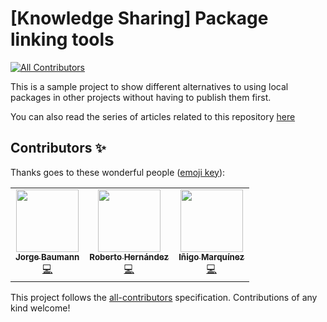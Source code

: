 # [Knowledge Sharing] Package linking tools
<!-- ALL-CONTRIBUTORS-BADGE:START - Do not remove or modify this section -->
[![All Contributors](https://img.shields.io/badge/all_contributors-3-orange.svg?style=flat-square)](#contributors-)
<!-- ALL-CONTRIBUTORS-BADGE:END -->

This is a sample project to show different alternatives to using local packages in other projects without having to publish them first.

You can also read the series of articles related to this repository [here](https://dev.to/one-beyond/different-approaches-to-testing-your-own-packages-1kdg)

## Contributors ✨

Thanks goes to these wonderful people ([emoji key](https://allcontributors.org/docs/en/emoji-key)):

<!-- ALL-CONTRIBUTORS-LIST:START - Do not remove or modify this section -->
<!-- prettier-ignore-start -->
<!-- markdownlint-disable -->
<table>
  <tr>
    <td align="center"><a href="https://gitlab.com/baumannzone"><img src="https://gitlab.com/uploads/-/system/user/avatar/242747/avatar.png?s=100" width="100px;" alt=""/><br /><sub><b>Jorge Baumann</b></sub></a><br /><a href="https://gitlab.com/guidesmiths/ks-package-linking-tools/commits/master" title="Code">💻</a></td>
    <td align="center"><a href="https://gitlab.com/robertoHeCi"><img src="https://gitlab.com/uploads/-/system/user/avatar/10903098/avatar.png?s=100" width="100px;" alt=""/><br /><sub><b>Roberto Hernández</b></sub></a><br /><a href="https://gitlab.com/guidesmiths/ks-package-linking-tools/commits/master" title="Code">💻</a></td>
    <td align="center"><a href="https://gitlab.com/inigo.marquinez"><img src="https://gitlab.com/uploads/-/system/user/avatar/5729823/avatar.png?s=100" width="100px;" alt=""/><br /><sub><b>Iñigo Marquínez</b></sub></a><br /><a href="https://gitlab.com/guidesmiths/ks-package-linking-tools/commits/master" title="Code">💻</a></td>
  </tr>
</table>

<!-- markdownlint-restore -->
<!-- prettier-ignore-end -->

<!-- ALL-CONTRIBUTORS-LIST:END -->

This project follows the [all-contributors](https://github.com/all-contributors/all-contributors) specification. Contributions of any kind welcome!